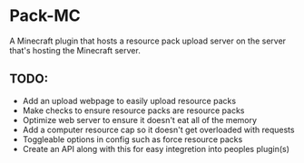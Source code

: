 # Pack-MC
A Minecraft plugin that hosts a resource pack upload server on the server that's hosting the Minecraft server. 


## TODO:
- Add an upload webpage to easily upload resource packs
- Make checks to ensure resource packs are resource packs
- Optimize web server to ensure it doesn't eat all of the memory
- Add a computer resource cap so it doesn't get overloaded with requests
- Toggleable options in config such as force resource packs
- Create an API along with this for easy integretion into peoples plugin(s)
